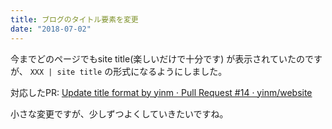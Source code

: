 ```yaml
---
title: ブログのタイトル要素を変更
date: "2018-07-02"
---
```


今までどのページでもsite title(楽しいだけで十分です) が表示されていたのですが、 `XXX | site title` の形式になるようにしました。

対応したPR: [Update title format by yinm · Pull Request #14 · yinm/website](https://github.com/yinm/website/pull/14)

小さな変更ですが、少しずつよくしていきたいですね。
